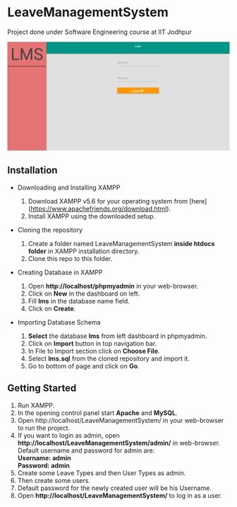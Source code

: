 # LeaveManagementSystem
Project done under Software Engineering course at IIT Jodhpur

![Image](lms.png)

## Installation
- Downloading and Installing XAMPP
  1. Download XAMPP v5.6 for your operating system from [here] (https://www.apachefriends.org/download.html).
  2. Install XAMPP using the downloaded setup.

- Cloning the repository
  1. Create a folder named LeaveManagementSystem **inside htdocs folder** in XAMPP installation directory.
  2. Clone this repo to this folder.

- Creating Database in XAMPP
  1. Open **http://localhost/phpmyadmin** in your web-browser.
  2. Click on **New** in the dashboard on left.
  3. Fill **lms** in the database name field.
  4. Click on **Create**.

- Importing Database Schema
  1. **Select** the database **lms** from left dashboard in phpmyadmin.
  2. Click on **Import** button in top navigation bar.
  3. In File to Import section click on **Choose File**.
  4. Select **lms.sql** from the cloned repository and import it.
  5. Go to bottom of page and click on **Go**.

## Getting Started
1. Run XAMPP.
2. In the opening control panel start **Apache** and **MySQL**.
3. Open http://localhost/LeaveManagementSystem/ in your web-browser to run the project.
4. If you want to login as admin, open **http://localhost/LeaveManagementSystem/admin/** in web-browser.  
   Default username and password for admin are:  
   **Username: admin**  
   **Password: admin**
5. Create some Leave Types and then User Types as admin.
6. Then create some users.
7. Default password for the newly created user will be his Username.
8. Open **http://localhost/LeaveManagementSystem/** to log in as a user.
